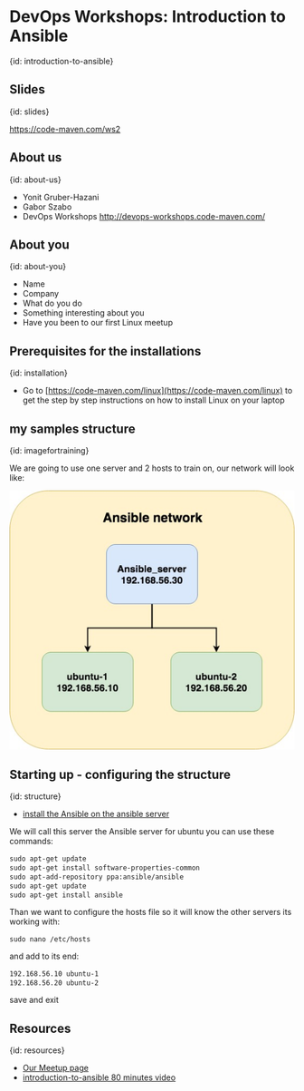 # DevOps Workshops: Introduction to Ansible
{id: introduction-to-ansible}

## Slides
{id: slides}

https://code-maven.com/ws2

## About us
{id: about-us}

* Yonit Gruber-Hazani
* Gabor Szabo
* DevOps Workshops http://devops-workshops.code-maven.com/

## About you
{id: about-you}

* Name
* Company
* What do you do
* Something interesting about you
* Have you been to our first Linux meetup

## Prerequisites for the installations
{id: installation}

* Go to [https://code-maven.com/linux](https://code-maven.com/linux) to get the step by step instructions on how to install Linux on your laptop 

## my samples structure
{id: imagefortraining}

We are going to use one server and 2 hosts to train on, 
our network will look like: 

![ansible_structure](ansible_structure.jpg)


## Starting up - configuring the structure
{id: structure}

* [install the Ansible on the ansible server](http://docs.ansible.com/ansible/latest/intro_installation.html)

We will call this server the Ansible server
for ubuntu you can use these commands: 
```
sudo apt-get update
sudo apt-get install software-properties-common
sudo apt-add-repository ppa:ansible/ansible
sudo apt-get update
sudo apt-get install ansible
```

Than we want to configure the hosts file so it will know the other servers its working with:
```
sudo nano /etc/hosts
```
and add to its end:
```
192.168.56.10 ubuntu-1
192.168.56.20 ubuntu-2
```
save and exit

## Resources
{id: resources}

* [Our Meetup page](https://www.meetup.com/Code-Mavens/)
* [introduction-to-ansible 80 minutes video](https://www.ansible.com/resources/webinars-training/introduction-to-ansible)
